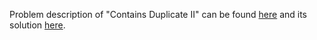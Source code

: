 Problem description of "Contains Duplicate II" can be found [here](hhttps://leetcode.com/problems/contains-duplicate-ii/) and its solution [here](https://github.com/aurimas13/SolutionsToProblems/blob/main/LeetCode/Python%20Solutions/Contains%20Duplicate%20II/duplicate.py).